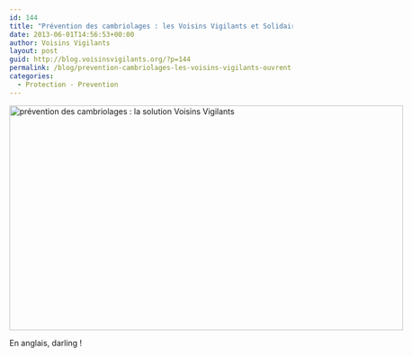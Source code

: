 ```yaml
---
id: 144
title: "Prévention des cambriolages : les Voisins Vigilants et Solidaires ouvrent l'oeil"
date: 2013-06-01T14:56:53+00:00
author: Voisins Vigilants
layout: post
guid: http://blog.voisinsvigilants.org/?p=144
permalink: /blog/prevention-cambriolages-les-voisins-vigilants-ouvrent-loeil/
categories:
  - Protection - Prevention
---
```

<div id="attachment_145" style="width: 710px" class="wp-caption aligncenter">
  <a href="http://blog.voisinsvigilants.org/presse/wp-content/uploads/sites/5/2014/09/Article-The-Connexion.jpg" target="_blank"><img class="size-full wp-image-145" src="http://blog.voisinsvigilants.org/wp-content/uploads/2014/09/the-connexion.jpg" alt="prévention des cambriolages : la solution Voisins Vigilants" width="700" height="400" /></a>
  
  <p class="wp-caption-text">
    En anglais, darling !
  </p>
</div>
